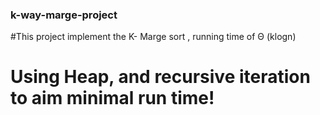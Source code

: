 ### k-way-marge-project

#This project implement the K- Marge sort , running time of Θ (klogn) 
# Using Heap, and recursive iteration to aim minimal run time!
